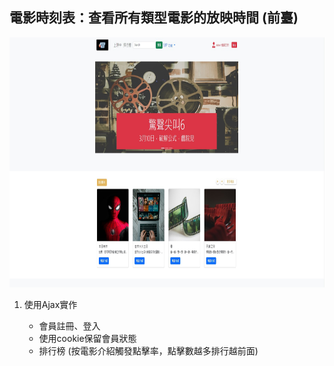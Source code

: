<h2>電影時刻表：查看所有類型電影的放映時間 (前臺)</h2>
<img src="img/font-end.jpg" height="400" alt="">
<ol>
<li>使用Ajax實作</li>
<ul>
<li>會員註冊、登入</li>
<li>使用cookie保留會員狀態</li>
<li>排行榜&nbsp;(按電影介紹觸發點擊率，點擊數越多排行越前面)</li>
</ul>
</ol>














